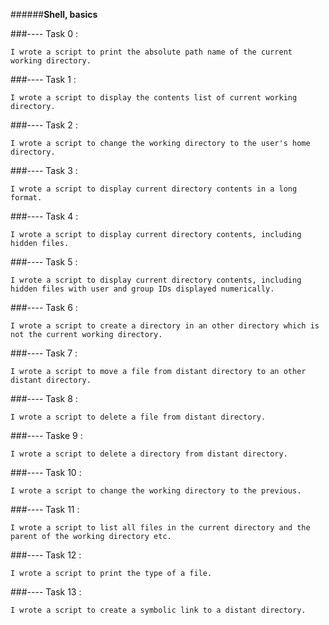 ######**Shell, basics**

###---- Task 0  : 

	I wrote a script to print the absolute path name of the current working directory. 

###---- Task 1 :
	
	I wrote a script to display the contents list of current working directory.

###---- Task 2 : 

	I wrote a script to change the working directory to the user's home directory.

###---- Task 3 : 	

	I wrote a script to display current directory contents in a long format.

###---- Task 4 :

	I wrote a script to display current directory contents, including hidden files.

###---- Task 5 : 

	I wrote a script to display current directory contents, including hidden files with user and group IDs displayed numerically.

###---- Task 6 :

	I wrote a script to create a directory in an other directory which is not the current working directory. 

###---- Task 7 : 

	I wrote a script to move a file from distant directory to an other distant directory.

###---- Task 8 : 

	I wrote a script to delete a file from distant directory. 

###---- Taske 9 : 

	I wrote a script to delete a directory from distant directory.

###---- Task 10 : 

	I wrote a script to change the working directory to the previous. 

###---- Task 11 :

	I wrote a script to list all files in the current directory and the parent of the working directory etc. 

###---- Task 12 : 

	I wrote a script to print the type of a file. 

###---- Task 13 : 

	I wrote a script to create a symbolic link to a distant directory.







